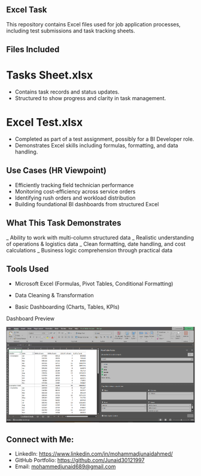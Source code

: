 ## Excel Task

This repository contains Excel files used for job application processes, including test submissions and task tracking sheets.

## Files Included

 # Tasks Sheet.xlsx

- Contains task records and status updates.
- Structured to show progress and clarity in task management.

# Excel Test.xlsx

- Completed as part of a test assignment, possibly for a BI Developer role.
- Demonstrates Excel skills including formulas, formatting, and data handling.

## Use Cases (HR Viewpoint)

- Efficiently tracking field technician performance
- Monitoring cost-efficiency across service orders
- Identifying rush orders and workload distribution
- Building foundational BI dashboards from structured Excel

## What This Task Demonstrates

_ Ability to work with multi-column structured data
_ Realistic understanding of operations & logistics data
_ Clean formatting, date handling, and cost calculations
_ Business logic comprehension through practical data

## Tools Used

- Microsoft Excel (Formulas, Pivot Tables, Conditional Formatting)

- Data Cleaning & Transformation

- Basic Dashboarding (Charts, Tables, KPIs)

Dashboard Preview
<p align="center"> <img src="Screenshot 2025-08-07 181351.png" alt="Excel Dashboard Preview" width="1200"/> </p>

## Connect with Me:

- LinkedIn: https://www.linkedin.com/in/mohammadjunaidahmed/
- GitHub Portfolio: https://github.com/Junaid30121997
- Email: mohammedjunaid689@gmail.com




